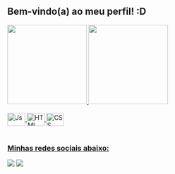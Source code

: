 ## Bem-vindo(a) ao meu perfil! :D

 <div>
   <a href="https://github.com/jvictor-js">
   <img height="180em" src="https://github-readme-stats.vercel.app/api?username=jvictor-js&show_icons=true&theme=tokyonight&include_all_commits=true&count_private=true"/>
   <img height="180em" src="https://github-readme-stats.vercel.app/api/top-langs/?username=jvictor-js&layout=compact&langs_count=6&theme=tokyonight"/>
</div>
    
<div style="display: inline_block"><br>
  <img align="center" alt="Js" height="30" width="40" src="https://images.vexels.com/media/users/3/166401/isolated/preview/b82aa7ac3f736dd78570dd3fa3fa9e24-icone-da-linguagem-de-programacao-java.png">
  <img align="center" alt="HTML" height="30" width="40" src="https://images.vexels.com/media/users/3/166179/isolated/preview/b83d6b47a9502dfaf535087627a8bf96-icone-da-linguagem-de-programacao-c.png?w=360">
  <img align="center" alt="CSS" height="30" width="40" src="https://images.vexels.com/media/users/3/166477/isolated/preview/9bb722f0e85ddbc1ce0f064534fd2311-icone-da-linguagem-de-programacao-python.png">
</div>
 
<br>
 
### Minhas redes sociais abaixo:
 
<div> 
  <a href="https://www.instagram.com/jvictorz.__/" target="_blank"><img src="https://img.shields.io/badge/-Instagram-%23E4405F?style=for-the-badge&logo=instagram&logoColor=white" target="_blank"></a>
  <a href="https://www.linkedin.com/in/joão-victor-almeida-silva/" target="_blank"><img src="https://img.shields.io/badge/-LinkedIn-%230077B5?style=for-the-badge&logo=linkedin&logoColor=white" target="_blank"></a>
</div>
